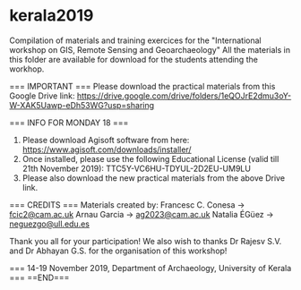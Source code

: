 # kerala2019

Compilation of materials and training exercices for the "International workshop on GIS, Remote Sensing and Geoarchaeology"
All the materials in this folder are available for download for the students attending the workhop.

=== IMPORTANT ===
Please download the practical materials from this Google Drive link: 
https://drive.google.com/drive/folders/1eQOJrE2dmu3oY-W-XAK5Uawp-eDh53WG?usp=sharing

=== INFO FOR MONDAY 18 ===
1) Please download Agisoft software from here:
https://www.agisoft.com/downloads/installer/
2) Once installed, please use the following Educational License (valid till 21th November 2019): 
TTC5Y-VC6HU-TDYUL-2D2EU-UM9LU
3) Please also download the new practical materials from the above Drive link. 

=== CREDITS ===
Materials created by: 
Francesc C. Conesa -> fcic2@cam.ac.uk
Arnau Garcia -> ag2023@cam.ac.uk 
Natalia ÉGüez -> neguezgo@ull.edu.es

Thank you all for your participation!
We also wish to thanks Dr Rajesv S.V. and Dr Abhayan G.S. for the organisation of this workshop! 

=== 14-19 November 2019, Department of Archaeology, University of Kerala ===
==END===
